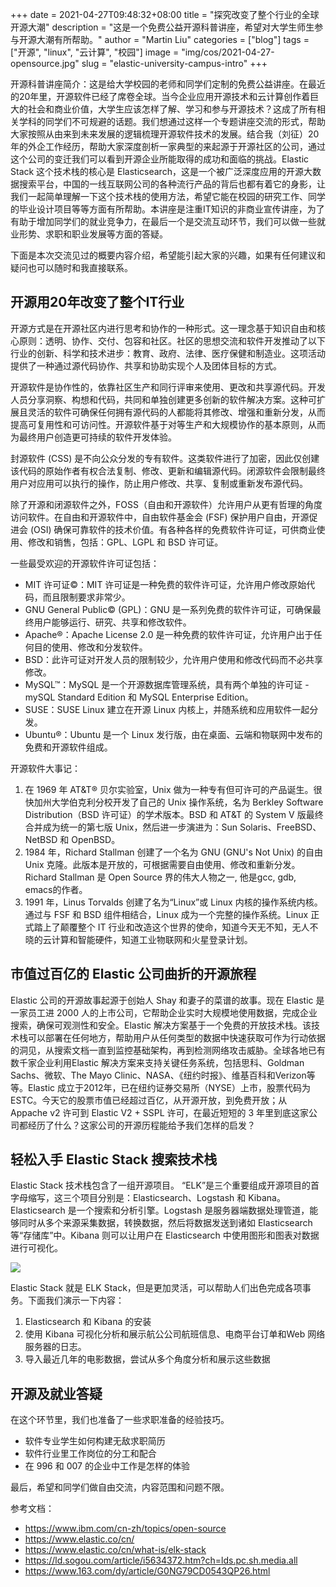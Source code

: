 +++
date = 2021-04-27T09:48:32+08:00
title = "探究改变了整个行业的全球开源大潮"
description = "这是一个免费公益开源科普讲座，希望对大学生师生参与开源大潮有所帮助。"
author = "Martin Liu"
categories = ["blog"]
tags = ["开源", "linux", "云计算", "校园"]
image = "img/cos/2021-04-27-opensource.jpg"
slug = "elastic-university-campus-intro"
+++

开源科普讲座简介：这是给大学校园的老师和同学们定制的免费公益讲座。在最近的20年里，开源软件已经了席卷全球。当今企业应用开源技术和云计算创作着巨大的社会和商业价值，大学生应该怎样了解、学习和参与开源技术？这成了所有相关学科的同学们不可规避的话题。我们想通过这样一个专题讲座交流的形式，帮助大家按照从由来到未来发展的逻辑梳理开源软件技术的发展。结合我（刘征）20年的外企工作经历，帮助大家深度剖析一家典型的来起源于开源社区的公司，通过这个公司的变迁我们可以看到开源企业所能取得的成功和面临的挑战。Elastic Stack 这个技术栈的核心是 Elasticsearch，这是一个被广泛深度应用的开源大数据搜索平台，中国的一线互联网公司的各种流行产品的背后也都有着它的身影，让我们一起简单理解一下这个技术栈的使用方法，希望它能在校园的研究工作、同学的毕业设计项目等等方面有所帮助。本讲座是注重IT知识的非商业宣传讲座，为了有助于增加同学们的就业竞争力，在最后一个是交流互动环节，我们可以做一些就业形势、求职和职业发展等方面的答疑。

<!--more-->

下面是本次交流见过的概要内容介绍，希望能引起大家的兴趣，如果有任何建议和疑问也可以随时和我直接联系。

## 开源用20年改变了整个IT行业

开源方式是在开源社区内进行思考和协作的一种形式。这一理念基于知识自由和核心原则：透明、协作、交付、包容和社区。社区的思想交流和软件开发推动了以下行业的创新、科学和技术进步：教育、政府、法律、医疗保健和制造业。这项活动提供了一种通过源代码协作、共享和协助实现个人及团体目标的方式。

开源软件是协作性的，依靠社区生产和同行评审来使用、更改和共享源代码。开发人员分享洞察、构想和代码，共同和单独创建更多创新的软件解决方案。这种可扩展且灵活的软件可确保任何拥有源代码的人都能将其修改、增强和重新分发，从而提高可复用性和可访问性。开源软件基于对等生产和大规模协作的基本原则，从而为最终用户创造更可持续的软件开发体验。 

封源软件 (CSS) 是不向公众分发的专有软件。这类软件进行了加密，因此仅创建该代码的原始作者有权合法复制、修改、更新和编辑源代码。闭源软件会限制最终用户对应用可以执行的操作，防止用户修改、共享、复制或重新发布源代码。

除了开源和闭源软件之外，FOSS（自由和开源软件）允许用户从更有哲理的角度访问软件。在自由和开源软件中，自由软件基金会 (FSF) 保护用户自由，开源促进会 (OSI) 确保可靠软件的技术价值。有各种各样的免费软件许可证，可供商业使用、修改和销售，包括：GPL、LGPL 和 BSD 许可证。

一些最受欢迎的开源软件许可证包括：

* MIT 许可证©：MIT 许可证是一种免费的软件许可证，允许用户修改原始代码，而且限制要求非常少。 
* GNU General Public© (GPL)：GNU 是一系列免费的软件许可证，可确保最终用户能够运行、研究、共享和修改软件。 
* Apache®：Apache License 2.0 是一种免费的软件许可证，允许用户出于任何目的使用、修改和分发软件。 
* BSD：此许可证对开发人员的限制较少，允许用户使用和修改代码而不必共享修改。
* MySQL™：MySQL 是一个开源数据库管理系统，具有两个单独的许可证 - mySQL Standard Edition 和 MySQL Enterprise Edition。
* SUSE：SUSE Linux 建立在开源 Linux 内核上，并随系统和应用软件一起分发。
* Ubuntu®：Ubuntu 是一个 Linux 发行版，由在桌面、云端和物联网中发布的免费和开源软件组成。

开源软件大事记：
1. 在 1969 年 AT&T® 贝尔实验室，Unix 做为一种专有但可许可的产品诞生。很快加州大学伯克利分校开发了自己的 Unix 操作系统，名为 Berkley Software Distribution（BSD 许可证）的学术版本。BSD 和 AT&T 的 System V 版最终合并成为统一的第七版 Unix，然后进一步演进为：Sun Solaris、FreeBSD、NetBSD 和 OpenBSD。
2. 1984 年，Richard Stallman 创建了一个名为 GNU (GNU's Not Unix) 的自由 Unix 克隆。此版本是开放的，可根据需要自由使用、修改和重新分发。Richard Stallman 是 Open Source 界的伟大人物之一, 他是gcc, gdb, emacs的作者。
3. 1991 年，Linus Torvalds 创建了名为“Linux”或 Linux 内核的操作系统内核。通过与 FSF 和 BSD 组件相结合，Linux 成为一个完整的操作系统。Linux 正式踏上了颠覆整个 IT 行业和改造这个世界的使命，知道今天无不知，无人不晓的云计算和智能硬件，知道工业物联网和火星登录计划。

## 市值过百亿的 Elastic 公司曲折的开源旅程

Elastic 公司的开源故事起源于创始人 Shay 和妻子的菜谱的故事。现在 Elastic 是一家员工进 2000 人的上市公司，它帮助企业实时大规模地使用数据，完成企业搜索，确保可观测性和安全。Elastic 解决方案基于一个免费的开放技术栈。该技术栈可以部署在任何地方，帮助用户从任何类型的数据中快速获取可作为行动依据的洞见，从搜索文档一直到监控基础架构，再到检测网络攻击威胁。全球各地已有数千家企业利用Elastic 解决方案来支持关键任务系统，包括思科、Goldman Sachs、微软、The Mayo Clinic、NASA、《纽约时报》、维基百科和Verizon等等。Elastic 成立于2012年，已在纽约证券交易所（NYSE）上市，股票代码为ESTC。今天它的股票市值已经超过百亿，从开源开放，到免费开放；从 Appache v2 许可到 Elastic V2 + SSPL 许可，在最近短短的 3 年里到底这家公司都经历了什么？这家公司的开源历程能给予我们怎样的启发？

## 轻松入手 Elastic Stack 搜索技术栈

Elastic Stack 技术栈包含了一组开源项目。 “ELK”是三个重要组成开源项目的首字母缩写，这三个项目分别是：Elasticsearch、Logstash 和 Kibana。Elasticsearch 是一个搜索和分析引擎。Logstash 是服务器端数据处理管道，能够同时从多个来源采集数据，转换数据，然后将数据发送到诸如 Elasticsearch 等“存储库”中。Kibana 则可以让用户在 Elasticsearch 中使用图形和图表对数据进行可视化。

![](https://www.elastic.co/static-res/images/elk/elk-stack-elkb-diagram.svg)

Elastic Stack 就是 ELK Stack，但是更加灵活，可以帮助人们出色完成各项事务。下面我们演示一下内容：

1. Elasticsearch 和 Kibana 的安装
2. 使用 Kibana 可视化分析和展示航公公司航班信息、电商平台订单和Web 网络服务器的日志。
3. 导入最近几年的电影数据，尝试从多个角度分析和展示这些数据


## 开源及就业答疑

在这个环节里，我们也准备了一些求职准备的经验技巧。

* 软件专业学生如何构建无敌求职简历
* 软件行业里工作岗位的分工和配合
* 在 996 和 007 的企业中工作是怎样的体验

最后，希望和同学们做自由交流，内容范围和问题不限。

参考文档：
* https://www.ibm.com/cn-zh/topics/open-source
* https://www.elastic.co/cn/
* https://www.elastic.co/cn/what-is/elk-stack
* https://ld.sogou.com/article/i5634372.htm?ch=lds.pc.sh.media.all
* https://www.163.com/dy/article/G0NG79CD0543QP26.html
